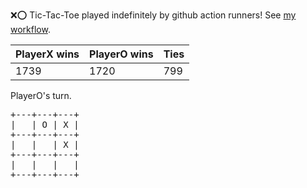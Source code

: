 :x::o: Tic-Tac-Toe played indefinitely by github action runners! See [my workflow](.github/workflows/play.yaml).

|PlayerX wins|PlayerO wins|Ties|
|-|-|-|
|1739|1720|799|

PlayerO's turn.

<pre>
+---+---+---+
|   | O | X |
+---+---+---+
|   |   | X |
+---+---+---+
|   |   |   |
+---+---+---+
</pre>